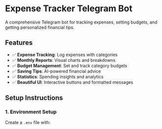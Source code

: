# Expense Tracker Telegram Bot

A comprehensive Telegram bot for tracking expenses, setting budgets, and getting personalized financial tips.

## Features

- ✅ **Expense Tracking**: Log expenses with categories
- ✅ **Monthly Reports**: Visual charts and breakdowns
- ✅ **Budget Management**: Set and track category budgets
- ✅ **Saving Tips**: AI-powered financial advice
- ✅ **Statistics**: Spending insights and analytics
- ✅ **Beautiful UI**: Interactive buttons and formatted messages

## Setup Instructions

### 1. Environment Setup

Create a `.env` file with: